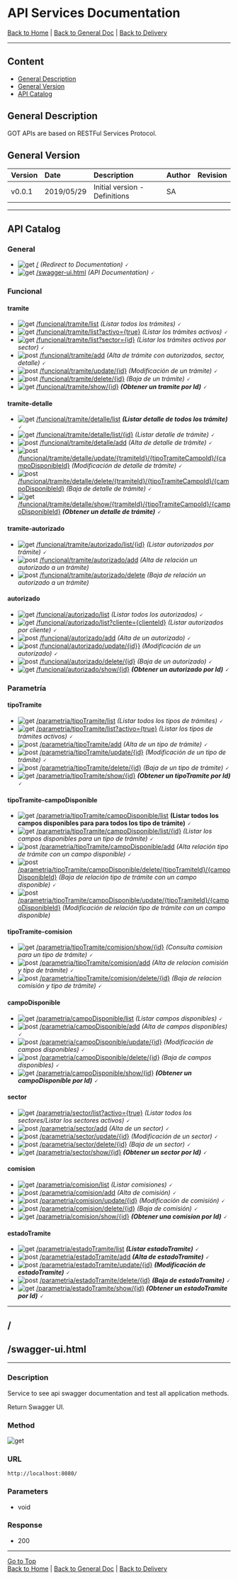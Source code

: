# API Services Documentation 

[Back to Home](/README.md) | [Back to General Doc](/docs/readme.md) | [Back to Delivery](/docs/markdown/delivery.md)

---
## Content

- [General Description](#markdown-header-general-description)
- [General Version](#markdown-header-general-version)
- [API Catalog](#markdown-header-api-catalog)

## General Description
GOT APIs are based on RESTFul Services Protocol.

## General Version
| Version  |    Date    | Description                    |  Author     |   Revision   |
|----------|:-----------|:-------------------------------|:------------|--------------|
| v0.0.1   | 2019/05/29 | Initial version - Definitions  |    SA       |              |

--- 
## API Catalog

### General
* ![get](../images/method-get.png "get")  [/](#markdown-header-api-/swagger-ui.html) *(Redirect to Documentation)* 🗸
* ![get](../images/method-get.png "get")  [/swagger-ui.html](#markdown-header-api-/swagger-ui.html) *(API Documentation)* 🗸

### Funcional
#### tramite
* ![get](../images/method-get.png "get")    [/funcional/tramite/list](/docs/markdown/api/accion-api.md) *(Listar todos los trámites)* 🗸
* ![get](../images/method-get.png "get")    [/funcional/tramite/list?activo={true}](/docs/markdown/api/accion-api.md) *(Listar los trámites activos)* 🗸
* ![get](../images/method-get.png "get")    [/funcional/tramite/list?sector={id}](/docs/markdown/api/accion-api.md)  *(Listar los trámites activos por sector)* 🗸
* ![post](../images/method-post.png "post") [/funcional/tramite/add](/docs/markdown/api/accion-api.md)  *(Alta de trámite con autorizados, sector, detalle)* 🗸
* ![post](../images/method-post.png "post") [/funcional/tramite/update/{id}](/docs/markdown/api/accion-api.md) *(Modificación de un trámite)* 🗸
* ![post](../images/method-post.png "post") [/funcional/tramite/delete/{id}](/docs/markdown/api/accion-api.md) *(Baja de un trámite)* 🗸
* ![get](../images/method-get.png "get")    [/funcional/tramite/show/{id}](/docs/markdown/api/accion-api.md)  ***(Obtener un tramite por Id)*** 🗸
#### tramite-detalle
* ![get](../images/method-get.png "get")    [/funcional/tramite/detalle/list](/docs/markdown/api/accion-api.md)  ***(Listar detalle de todos los trámite)*** 🗸
* ![get](../images/method-get.png "get")    [/funcional/tramite/detalle/list/{id}](/docs/markdown/api/accion-api.md)  *(Listar detalle de trámite)* 🗸
* ![post](../images/method-post.png "post") [/funcional/tramite/detalle/add](/docs/markdown/api/accion-api.md)  *(Alta de detalle de trámite)* 🗸
* ![post](../images/method-post.png "post") [/funcional/tramite/detalle/update/{tramiteId}/{tipoTramiteCampoId}/{campoDisponibleId}](/docs/markdown/api/accion-api.md)  *(Modificación de detalle de trámite)* 🗸
* ![post](../images/method-post.png "post") [/funcional/tramite/detalle/delete/{tramiteId}/{tipoTramiteCampoId}/{campoDisponibleId}](/docs/markdown/api/accion-api.md)  *(Baja de detalle de trámite)* 🗸
* ![get](../images/method-get.png "get")    [/funcional/tramite/detalle/show/{tramiteId}/{tipoTramiteCampoId}/{campoDisponibleId}](/docs/markdown/api/accion-api.md)  ***(Obtener un detalle de trámite)*** 🗸
#### tramite-autorizado
* ![get](../images/method-get.png "get")    [/funcional/tramite/autorizado/list/{id}](/docs/markdown/api/accion-api.md)  *(Listar autorizados por trámite)* 🗸
* ![post](../images/method-post.png "post") [/funcional/tramite/autorizado/add](/docs/markdown/api/accion-api.md)  *(Alta de relación un autorizado a un trámite)*
* ![post](../images/method-post.png "post") [/funcional/tramite/autorizado/delete](/docs/markdown/api/accion-api.md)  *(Baja de relación un autorizado a un trámite)*
#### autorizado
* ![get](../images/method-get.png "get")    [/funcional/autorizado/list](/docs/markdown/api/accion-api.md)  *(Listar todos los autorizados)* 🗸
* ![get](../images/method-get.png "get")    [/funcional/autorizado/list?cliente={clienteId}](/docs/markdown/api/accion-api.md)  *(Listar autorizados por cliente)* 🗸
* ![post](../images/method-post.png "post") [/funcional/autorizado/add](/docs/markdown/api/accion-api.md)  *(Alta de un autorizado)* 🗸
* ![post](../images/method-post.png "post") [/funcional/autorizado/update/{id}}](/docs/markdown/api/accion-api.md)  *(Modificación de un autorizado)* 🗸
* ![post](../images/method-post.png "post") [/funcional/autorizado/delete/{id}](/docs/markdown/api/accion-api.md)  *(Baja de un autorizado)* 🗸
* ![get](../images/method-get.png "get")    [/funcional/autorizado/show/{id}](/docs/markdown/api/accion-api.md)  ***(Obtener un autorizado por Id)*** 🗸

### Parametría
#### tipoTramite
* ![get](../images/method-get.png "get")    [/parametria/tipoTramite/list](/docs/markdown/api/accion-api.md)  *(Listar todos los tipos de trámites)* 🗸
* ![get](../images/method-get.png "get")    [/parametria/tipoTramite/list?activo={true}](/docs/markdown/api/accion-api.md)  *(Listar los tipos de trámites activos)* 🗸
* ![post](../images/method-post.png "post") [/parametria/tipoTramite/add](/docs/markdown/api/accion-api.md)  *(Alta de un tipo de trámite)* 🗸
* ![post](../images/method-post.png "post") [/parametria/tipoTramite/update/{id}](/docs/markdown/api/accion-api.md)  *(Modificación de un tipo de trámite)* 🗸
* ![post](../images/method-post.png "post") [/parametria/tipoTramite/delete/{id}](/docs/markdown/api/accion-api.md)  *(Baja de un tipo de trámite)* 🗸
* ![get](../images/method-get.png "get")    [/parametria/tipoTramite/show/{id}](/docs/markdown/api/accion-api.md)  ***(Obtener un tipoTramite por Id)*** 🗸
#### tipoTramite-campoDisponible
* ![get](../images/method-get.png "get")    [/parametria/tipoTramite/campoDisponible/list](/docs/markdown/api/accion-api.md)  **(Listar todos los campos disponibles para para todos los tipo de trámite)** 🗸
* ![get](../images/method-get.png "get")    [/parametria/tipoTramite/campoDisponible/list/{id}](/docs/markdown/api/accion-api.md)  *(Listar los campos disponibles para un tipo de trámite)* 🗸
* ![post](../images/method-post.png "post") [/parametria/tipoTramite/campoDisponible/add](/docs/markdown/api/accion-api.md)  *(Alta relación tipo de trámite con un campo disponible)* 🗸
* ![post](../images/method-post.png "post") [/parametria/tipoTramite/campoDisponible/delete/{tipoTramiteId}/{campoDisponibleId}](/docs/markdown/api/accion-api.md)  *(Baja de relación tipo de trámite con un campo disponible)* 🗸
* ![post](../images/method-post.png "post") [/parametria/tipoTramite/campoDisponible/update/{tipoTramiteId}/{campoDisponibleId}](/docs/markdown/api/accion-api.md)  *(Modificación de relación tipo de trámite con un campo disponible)*
#### tipoTramite-comision
* ![get](../images/method-get.png "get")    [/parametria/tipoTramite/comision/show/{id}](/docs/markdown/api/accion-api.md)  *(Consulta comision para un tipo de trámite)* 🗸
* ![post](../images/method-post.png "post") [/parametria/tipoTramite/comision/add](/docs/markdown/api/accion-api.md)  *(Alta de relacion comisión y tipo de trámite)* 🗸
* ![post](../images/method-post.png "post") [/parametria/tipoTramite/comision/delete/{id}](/docs/markdown/api/accion-api.md)  *(Baja de relacion comisión y tipo de trámite)* 🗸
#### campoDisponible
* ![get](../images/method-get.png "get")    [/parametria/campoDisponible/list](/docs/markdown/api/accion-api.md)  *(Listar campos disponibles)* 🗸
* ![post](../images/method-post.png "post") [/parametria/campoDisponible/add](/docs/markdown/api/accion-api.md)  *(Alta de campos disponibles)* 🗸
* ![post](../images/method-post.png "post") [/parametria/campoDisponible/update/{id}](/docs/markdown/api/accion-api.md)  *(Modificación de campos disponibles)* 🗸
* ![post](../images/method-post.png "post") [/parametria/campoDisponible/delete/{id}](/docs/markdown/api/accion-api.md)  *(Baja de campos disponibles)* 🗸
* ![get](../images/method-get.png "get")    [/parametria/campoDisponible/show/{id}](/docs/markdown/api/accion-api.md)  ***(Obtener un campoDisponible por Id)*** 🗸
#### sector
* ![get](../images/method-get.png "get")    [/parametria/sector/list?activo={true}](/docs/markdown/api/accion-api.md)  *(Listar todos los sectores/Listar los sectores activos)* 🗸
* ![post](../images/method-post.png "post") [/parametria/sector/add](/docs/markdown/api/accion-api.md)  *(Alta de un sector)* 🗸
* ![post](../images/method-post.png "post") [/parametria/sector/update/{id}](/docs/markdown/api/accion-api.md)  *(Modificación de un sector)* 🗸
* ![post](../images/method-post.png "post") [/parametria/sector/delete/{id}](/docs/markdown/api/accion-api.md)  *(Baja de un sector)* 🗸
* ![get](../images/method-get.png "get")    [/parametria/sector/show/{id}](/docs/markdown/api/accion-api.md)  ***(Obtener un sector por Id)*** 🗸
#### comision
* ![get](../images/method-get.png "get")    [/parametria/comision/list](/docs/markdown/api/accion-api.md)  *(Listar comisiones)* 🗸
* ![post](../images/method-post.png "post") [/parametria/comision/add](/docs/markdown/api/accion-api.md)  *(Alta de comisión)* 🗸
* ![post](../images/method-post.png "post") [/parametria/comision/update/{id}](/docs/markdown/api/accion-api.md)  *(Modificación de comisión)* 🗸
* ![post](../images/method-post.png "post") [/parametria/comision/delete/{id}](/docs/markdown/api/accion-api.md)  *(Baja de comisión)* 🗸
* ![get](../images/method-get.png "get")    [/parametria/comision/show/{id}](/docs/markdown/api/accion-api.md)  ***(Obtener una comision por Id)*** 🗸
#### estadoTramite
* ![get](../images/method-get.png "get")    [/parametria/estadoTramite/list](/docs/markdown/api/accion-api.md) ***(Listar estadoTramite)*** 🗸
* ![post](../images/method-post.png "post") [/parametria/estadoTramite/add](/docs/markdown/api/accion-api.md)  ***(Alta de estadoTramite)*** 🗸
* ![post](../images/method-post.png "post") [/parametria/estadoTramite/update/{id}](/docs/markdown/api/accion-api.md) ***(Modificación de estadoTramite)*** 🗸
* ![post](../images/method-post.png "post") [/parametria/estadoTramite/delete/{id}](/docs/markdown/api/accion-api.md)  ***(Baja de estadoTramite)*** 🗸
* ![get](../images/method-get.png "get")    [/parametria/estadoTramite/show/{id}](/docs/markdown/api/accion-api.md)  ***(Obtener un estadoTramite por Id)*** 🗸


---
## /
## /swagger-ui.html
---
### Description
Service to see api swagger documentation and test all application methods.
 
Return Swagger UI.

### Method
![get](../images/method-get.png "get")
### URL
    http://localhost:8080/
### Parameters
- void

### Response
- 200 
         
---
[Go to Top](#markdown-header-api-services-documentation-pagossucursal)  
[Back to Home](/README.md) | [Back to General Doc](/docs/readme.md) | [Back to Delivery](/docs/markdown/delivery.md)
